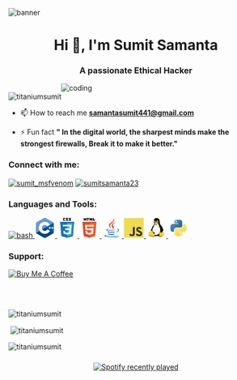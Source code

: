 ![banner](https://user-images.githubusercontent.com/74038190/221352989-518609ab-b4d1-459e-929f-a08cd2bd9b3c.gif) <!-- Add a banner image if desired -->

<h1 align="center">Hi 👋, I'm Sumit Samanta</h1>
<h3 align="center">A passionate Ethical Hacker</h3>
<img align="right" alt="coding" width="400" src="https://images.squarespace-cdn.com/content/v1/5769fc401b631bab1addb2ab/1541580611624-TE64QGKRJG8SWAIUS7NS/coding-freak.gif">
<p align="left"> <img src="https://komarev.com/ghpvc/?username=titaniumsumit&label=Profile%20views&color=0e75b6&style=flat" alt="titaniumsumit" /> </p>

- 📫 How to reach me **samantasumit441@gmail.com**

- ⚡ Fun fact **" In the digital world, the sharpest minds make the strongest firewalls, Break it to make it better."**

<h3 align="left">Connect with me:</h3>
<p align="left">
<a href="https://instagram.com/sumit_msfvenom" target="blank"><img align="center" src="https://raw.githubusercontent.com/rahuldkjain/github-profile-readme-generator/master/src/images/icons/Social/instagram.svg" alt="sumit_msfvenom" height="30" width="40" /></a>
<a href="https://twitter.com/sumitsamanta23" target="blank"><img align="center" src="https://raw.githubusercontent.com/rahuldkjain/github-profile-readme-generator/master/src/images/icons/Social/twitter.svg" alt="sumitsamanta23" height="30" width="40" /></a>
</p>

<h3 align="left">Languages and Tools:</h3>
<p align="left"> <a href="https://www.gnu.org/software/bash/" target="_blank" rel="noreferrer"> <img src="https://www.vectorlogo.zone/logos/gnu_bash/gnu_bash-icon.svg" alt="bash" width="40" height="40"/> </a> <a href="https://www.w3schools.com/cpp/" target="_blank" rel="noreferrer"> <img src="https://raw.githubusercontent.com/devicons/devicon/master/icons/cplusplus/cplusplus-original.svg" alt="cplusplus" width="40" height="40"/> </a> <a href="https://www.w3schools.com/css/" target="_blank" rel="noreferrer"> <img src="https://raw.githubusercontent.com/devicons/devicon/master/icons/css3/css3-original-wordmark.svg" alt="css3" width="40" height="40"/> </a> <a href="https://www.w3.org/html/" target="_blank" rel="noreferrer"> <img src="https://raw.githubusercontent.com/devicons/devicon/master/icons/html5/html5-original-wordmark.svg" alt="html5" width="40" height="40"/> </a> <a href="https://www.java.com" target="_blank" rel="noreferrer"> <img src="https://raw.githubusercontent.com/devicons/devicon/master/icons/java/java-original.svg" alt="java" width="40" height="40"/> </a> <a href="https://developer.mozilla.org/en-US/docs/Web/JavaScript" target="_blank" rel="noreferrer"> <img src="https://raw.githubusercontent.com/devicons/devicon/master/icons/javascript/javascript-original.svg" alt="javascript" width="40" height="40"/> </a> <a href="https://www.linux.org/" target="_blank" rel="noreferrer"> <img src="https://raw.githubusercontent.com/devicons/devicon/master/icons/linux/linux-original.svg" alt="linux" width="40" height="40"/> </a> <a href="https://www.python.org" target="_blank" rel="noreferrer"> <img src="https://raw.githubusercontent.com/devicons/devicon/master/icons/python/python-original.svg" alt="python" width="40" height="40"/> </a> </p>

<h3 align="left">Support:</h3>
<p><a href="https://www.buymeacoffee.com/titaniumSumit" target="_blank"><img src="https://cdn.buymeacoffee.com/buttons/default-orange.png" alt="Buy Me A Coffee" height="23" width="100" style="border-radius:1px" 

 </a></p><br><br>

<p><img align="centre" src="https://github-readme-stats.vercel.app/api/top-langs?username=titaniumsumit&show_icons=true&locale=en&layout=compact" alt="titaniumsumit" /></p>

<p>&nbsp;<img align="center" src="https://github-readme-stats.vercel.app/api?username=titaniumsumit&show_icons=true&locale=en" alt="titaniumsumit" /></p>

<p><img align="center" src="https://github-readme-streak-stats.herokuapp.com/?user=titaniumsumit&" alt="titaniumsumit" /></p>


###

<div align="center">
  <a href="https://open.spotify.com/user/2cttkzxzonz25e5jxp045uzy9">
    <img src="https://spotify-recently-played-readme.vercel.app/api?user=2cttkzxzonz25e5jxp045uzy9&count=1&unique=true" alt="Spotify recently played"  />
  </a>
</div>

###
